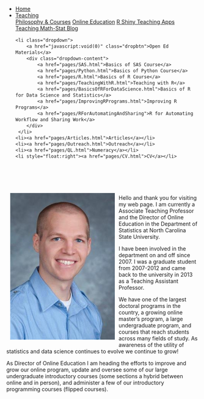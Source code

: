 
<head>
  <link rel="stylesheet" href="css/styles.css">
</head>

<ul>
    <li><a href="index.html">Home</a></li>
    <li class="dropdown">
        <a href="javascript:void(0)" class="dropbtn">Teaching</a>
        <div class="dropdown-content">
            <a href="pages/PhilosophyCourses.html">Philosophy & Courses</a>
            <a href="pages/Online.html">Online Education</a>
            <a href="pages/ShinyApps.html">R Shiny Teaching Apps</a>
            <a href="pages/MathStat.html">Teaching Math-Stat Blog</a>
        </div>
     </li>
    
    <li class="dropdown">
        <a href="javascript:void(0)" class="dropbtn">Open Ed Materials</a>
        <div class="dropdown-content">
            <a href="pages/SAS.html">Basics of SAS Course</a>
            <a href="pages/Python.html">Basics of Python Course</a>
            <a href="pages/R.html">Basics of R Course</a>
            <a href="pages/TeachingWithR.html">Teaching with R</a>
            <a href="pages/BasicsOfRForDataScience.html">Basics of R for Data Science and Statistics</a>
            <a href="pages/ImprovingRPrograms.html">Improving R Programs</a>
            <a href="pages/RForAutomatingAndSharing">R for Automating Workflow and Sharing Work</a>
        </div>
     </li>
    <li><a href="pages/Articles.html">Articles</a></li>
    <li><a href="pages/Outreach.html">Outreach</a></li>
    <li><a href="pages/QL.html">Numeracy</a></li>
    <li style="float:right"><a href="pages/CV.html">CV</a></li>
</ul>

<div style="padding: 10px;">

 

</div>

<div style="float:left;">

<img src = "images/headshot.jpg" alt ="headshot" style="padding: 10px; percentage: 75%;">

</div>

Hello and thank you for visiting my web page. I am currently a Associate
Teaching Professor and the Director of Online Education in the
Department of Statistics at North Carolina State University.

I have been involved in the department on and off since 2007. I was a
graduate student from 2007-2012 and came back to the university in 2013
as a Teaching Assistant Professor.

We have one of the largest doctoral programs in the country, a growing
online master’s program, a large undergraduate program, and courses that
reach students across many fields of study. As awareness of the utility
of statistics and data science continues to evolve we continue to grow!

As Director of Online Education I am heading the efforts to improve and
grow our online program, update and oversee some of our large
undergraduate introductory courses (some sections a hybrid between
online and in person), and administer a few of our introductory
programming courses (flipped courses).
